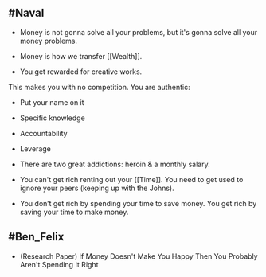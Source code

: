 ## #Naval

- Money is not gonna solve all your problems, but it's gonna solve all your money problems.

- Money is how we transfer [[Wealth]].

- You get rewarded for creative works.

This makes you with no competition. You are authentic:

-  Put your name on it
- Specific knowledge
- Accountability
- Leverage

- There are two great addictions: heroin & a monthly salary.

- You can't get rich renting out your [[Time]]. You need to get used to ignore your peers (keeping up with the Johns).

- You don’t get rich by spending your time to save money. You get rich by saving your time to make money.

## #Ben_Felix
- (Research Paper)  If Money Doesn't Make You Happy Then You Probably Aren't Spending It Right

